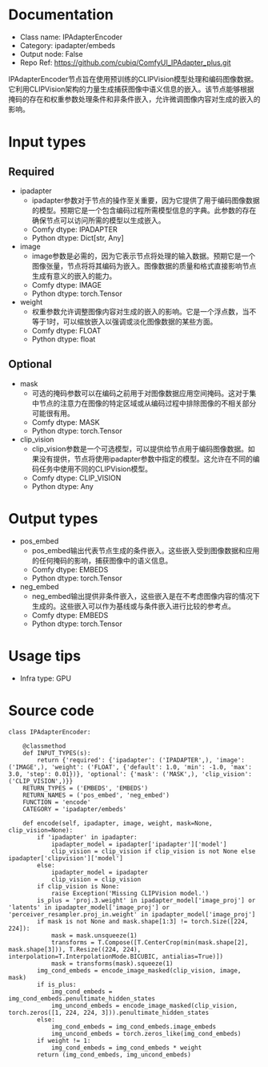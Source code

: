 # Documentation
- Class name: IPAdapterEncoder
- Category: ipadapter/embeds
- Output node: False
- Repo Ref: https://github.com/cubiq/ComfyUI_IPAdapter_plus.git

IPAdapterEncoder节点旨在使用预训练的CLIPVision模型处理和编码图像数据。它利用CLIPVision架构的力量生成捕获图像中语义信息的嵌入。该节点能够根据掩码的存在和权重参数处理条件和非条件嵌入，允许微调图像内容对生成的嵌入的影响。

# Input types
## Required
- ipadapter
    - ipadapter参数对于节点的操作至关重要，因为它提供了用于编码图像数据的模型。预期它是一个包含编码过程所需模型信息的字典。此参数的存在确保节点可以访问所需的模型以生成嵌入。
    - Comfy dtype: IPADAPTER
    - Python dtype: Dict[str, Any]
- image
    - image参数是必需的，因为它表示节点将处理的输入数据。预期它是一个图像张量，节点将将其编码为嵌入。图像数据的质量和格式直接影响节点生成有意义的嵌入的能力。
    - Comfy dtype: IMAGE
    - Python dtype: torch.Tensor
- weight
    - 权重参数允许调整图像内容对生成的嵌入的影响。它是一个浮点数，当不等于1时，可以缩放嵌入以强调或淡化图像数据的某些方面。
    - Comfy dtype: FLOAT
    - Python dtype: float
## Optional
- mask
    - 可选的掩码参数可以在编码之前用于对图像数据应用空间掩码。这对于集中节点的注意力在图像的特定区域或从编码过程中排除图像的不相关部分可能很有用。
    - Comfy dtype: MASK
    - Python dtype: torch.Tensor
- clip_vision
    - clip_vision参数是一个可选模型，可以提供给节点用于编码图像数据。如果没有提供，节点将使用ipadapter参数中指定的模型。这允许在不同的编码任务中使用不同的CLIPVision模型。
    - Comfy dtype: CLIP_VISION
    - Python dtype: Any

# Output types
- pos_embed
    - pos_embed输出代表节点生成的条件嵌入。这些嵌入受到图像数据和应用的任何掩码的影响，捕获图像中的语义信息。
    - Comfy dtype: EMBEDS
    - Python dtype: torch.Tensor
- neg_embed
    - neg_embed输出提供非条件嵌入，这些嵌入是在不考虑图像内容的情况下生成的。这些嵌入可以作为基线或与条件嵌入进行比较的参考点。
    - Comfy dtype: EMBEDS
    - Python dtype: torch.Tensor

# Usage tips
- Infra type: GPU

# Source code
```
class IPAdapterEncoder:

    @classmethod
    def INPUT_TYPES(s):
        return {'required': {'ipadapter': ('IPADAPTER',), 'image': ('IMAGE',), 'weight': ('FLOAT', {'default': 1.0, 'min': -1.0, 'max': 3.0, 'step': 0.01})}, 'optional': {'mask': ('MASK',), 'clip_vision': ('CLIP_VISION',)}}
    RETURN_TYPES = ('EMBEDS', 'EMBEDS')
    RETURN_NAMES = ('pos_embed', 'neg_embed')
    FUNCTION = 'encode'
    CATEGORY = 'ipadapter/embeds'

    def encode(self, ipadapter, image, weight, mask=None, clip_vision=None):
        if 'ipadapter' in ipadapter:
            ipadapter_model = ipadapter['ipadapter']['model']
            clip_vision = clip_vision if clip_vision is not None else ipadapter['clipvision']['model']
        else:
            ipadapter_model = ipadapter
            clip_vision = clip_vision
        if clip_vision is None:
            raise Exception('Missing CLIPVision model.')
        is_plus = 'proj.3.weight' in ipadapter_model['image_proj'] or 'latents' in ipadapter_model['image_proj'] or 'perceiver_resampler.proj_in.weight' in ipadapter_model['image_proj']
        if mask is not None and mask.shape[1:3] != torch.Size([224, 224]):
            mask = mask.unsqueeze(1)
            transforms = T.Compose([T.CenterCrop(min(mask.shape[2], mask.shape[3])), T.Resize((224, 224), interpolation=T.InterpolationMode.BICUBIC, antialias=True)])
            mask = transforms(mask).squeeze(1)
        img_cond_embeds = encode_image_masked(clip_vision, image, mask)
        if is_plus:
            img_cond_embeds = img_cond_embeds.penultimate_hidden_states
            img_uncond_embeds = encode_image_masked(clip_vision, torch.zeros([1, 224, 224, 3])).penultimate_hidden_states
        else:
            img_cond_embeds = img_cond_embeds.image_embeds
            img_uncond_embeds = torch.zeros_like(img_cond_embeds)
        if weight != 1:
            img_cond_embeds = img_cond_embeds * weight
        return (img_cond_embeds, img_uncond_embeds)
```